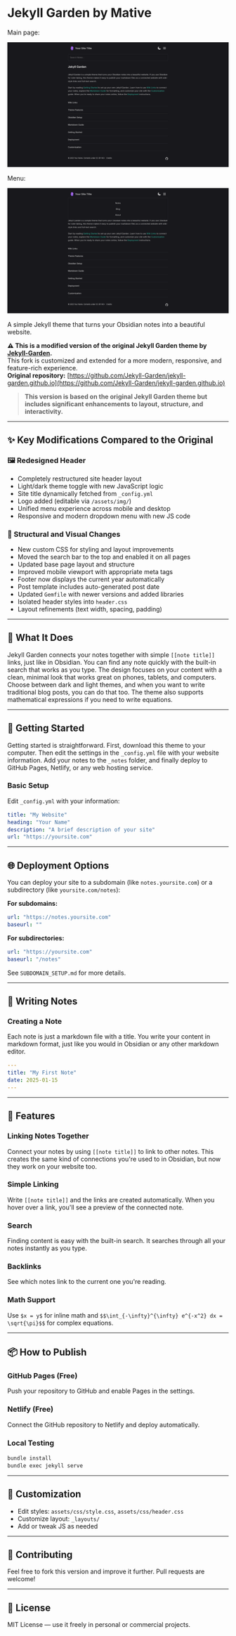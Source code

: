 # Jekyll Garden by Mative

Main page:

![screenshot](https://github.com/titenko/jekyll-garden/blob/main/assets/img/Screenshot-Jekyll-Garden.png)

Menu:

![screenshot](https://github.com/titenko/jekyll-garden/blob/main/assets/img/Screenshot-Jekyll-Garden-Menu.png)

A simple Jekyll theme that turns your Obsidian notes into a beautiful website. 

**⚠️ This is a modified version of the original Jekyll Garden theme by [Jekyll-Garden](https://github.com/Jekyll-Garden/jekyll-garden.github.io).**  
This fork is customized and extended for a more modern, responsive, and feature-rich experience.  
**Original repository:** [https://github.com/Jekyll-Garden/jekyll-garden.github.io](https://github.com/Jekyll-Garden/jekyll-garden.github.io)

> **This version is based on the original Jekyll Garden theme but includes significant enhancements to layout, structure, and interactivity.**

---

## ✨ Key Modifications Compared to the Original

### 🖼 Redesigned Header
- Completely restructured site header layout
- Light/dark theme toggle with new JavaScript logic
- Site title dynamically fetched from `_config.yml`
- Logo added (editable via `/assets/img/`)
- Unified menu experience across mobile and desktop
- Responsive and modern dropdown menu with new JS code

### 🧱 Structural and Visual Changes
- New custom CSS for styling and layout improvements
- Moved the search bar to the top and enabled it on all pages
- Updated base page layout and structure
- Improved mobile viewport with appropriate meta tags
- Footer now displays the current year automatically
- Post template includes auto-generated post date
- Updated `Gemfile` with newer versions and added libraries
- Isolated header styles into `header.css`
- Layout refinements (text width, spacing, padding)

---

## 🧠 What It Does

Jekyll Garden connects your notes together with simple `[[note title]]` links, just like in Obsidian. You can find any note quickly with the built-in search that works as you type. The design focuses on your content with a clean, minimal look that works great on phones, tablets, and computers. Choose between dark and light themes, and when you want to write traditional blog posts, you can do that too. The theme also supports mathematical expressions if you need to write equations.

---

## 🚀 Getting Started

Getting started is straightforward. First, download this theme to your computer. Then edit the settings in the `_config.yml` file with your website information. Add your notes to the `_notes` folder, and finally deploy to GitHub Pages, Netlify, or any web hosting service.

### Basic Setup

Edit `_config.yml` with your information:

```yaml
title: "My Website"
heading: "Your Name"
description: "A brief description of your site"
url: "https://yoursite.com"
```

---

## 🌐 Deployment Options

You can deploy your site to a subdomain (like `notes.yoursite.com`) or a subdirectory (like `yoursite.com/notes`):

**For subdomains:**
```yaml
url: "https://notes.yoursite.com"
baseurl: ""
```

**For subdirectories:**
```yaml
url: "https://yoursite.com"
baseurl: "/notes"
```

See `SUBDOMAIN_SETUP.md` for more details.

---

## 📝 Writing Notes

### Creating a Note

Each note is just a markdown file with a title. You write your content in markdown format, just like you would in Obsidian or any other markdown editor.

```yaml
---
title: "My First Note"
date: 2025-01-15
---
```

---

## 🔗 Features

### Linking Notes Together
Connect your notes by using `[[note title]]` to link to other notes. This creates the same kind of connections you're used to in Obsidian, but now they work on your website too.

### Simple Linking
Write `[[note title]]` and the links are created automatically. When you hover over a link, you'll see a preview of the connected note.

### Search
Finding content is easy with the built-in search. It searches through all your notes instantly as you type.

### Backlinks
See which notes link to the current one you're reading.

### Math Support
Use `$x = y$` for inline math and `$$\int_{-\infty}^{\infty} e^{-x^2} dx = \sqrt{\pi}$$` for complex equations.

---

## 📦 How to Publish

### GitHub Pages (Free)
Push your repository to GitHub and enable Pages in the settings.

### Netlify (Free)
Connect the GitHub repository to Netlify and deploy automatically.

### Local Testing
```bash
bundle install
bundle exec jekyll serve
```

---

## 🎨 Customization

- Edit styles: `assets/css/style.css`, `assets/css/header.css`
- Customize layout: `_layouts/`
- Add or tweak JS as needed

---

## 🤝 Contributing

Feel free to fork this version and improve it further. Pull requests are welcome!

---

## 📄 License

MIT License — use it freely in personal or commercial projects.
